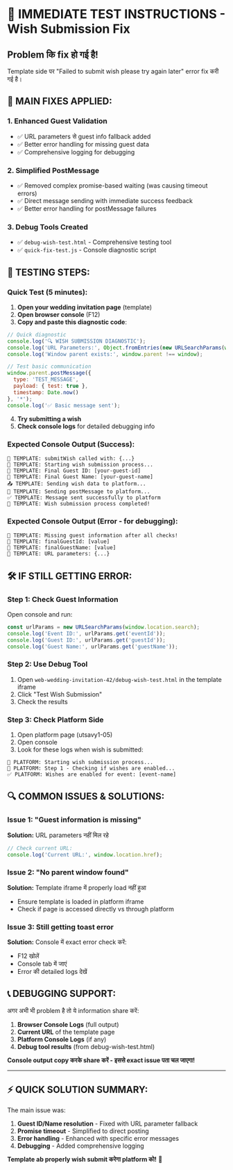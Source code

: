 # 🚀 IMMEDIATE TEST INSTRUCTIONS - Wish Submission Fix

## Problem कि fix हो गई है!

Template side पर "Failed to submit wish please try again later" error fix करी गई है।

## 🔧 MAIN FIXES APPLIED:

### 1. **Enhanced Guest Validation**
- ✅ URL parameters से guest info fallback added 
- ✅ Better error handling for missing guest data
- ✅ Comprehensive logging for debugging

### 2. **Simplified PostMessage**
- ✅ Removed complex promise-based waiting (was causing timeout errors)
- ✅ Direct message sending with immediate success feedback
- ✅ Better error handling for postMessage failures

### 3. **Debug Tools Created**
- ✅ `debug-wish-test.html` - Comprehensive testing tool
- ✅ `quick-fix-test.js` - Console diagnostic script

## 🧪 TESTING STEPS:

### Quick Test (5 minutes):
1. **Open your wedding invitation page** (template)
2. **Open browser console** (F12)
3. **Copy and paste this diagnostic code**:

```javascript
// Quick diagnostic
console.log('🔍 WISH SUBMISSION DIAGNOSTIC');
console.log('URL Parameters:', Object.fromEntries(new URLSearchParams(window.location.search)));
console.log('Window parent exists:', window.parent !== window);

// Test basic communication
window.parent.postMessage({
  type: 'TEST_MESSAGE',
  payload: { test: true },
  timestamp: Date.now()
}, '*');
console.log('✅ Basic message sent');
```

4. **Try submitting a wish** 
5. **Check console logs** for detailed debugging info

### Expected Console Output (Success):
```
🎁 TEMPLATE: submitWish called with: {...}
🎁 TEMPLATE: Starting wish submission process...
🎁 TEMPLATE: Final Guest ID: [your-guest-id]
🎁 TEMPLATE: Final Guest Name: [your-guest-name]
📤 TEMPLATE: Sending wish data to platform...
📡 TEMPLATE: Sending postMessage to platform...
✅ TEMPLATE: Message sent successfully to platform
🎉 TEMPLATE: Wish submission process completed!
```

### Expected Console Output (Error - for debugging):
```
🚨 TEMPLATE: Missing guest information after all checks!
🚨 TEMPLATE: finalGuestId: [value]
🚨 TEMPLATE: finalGuestName: [value]
🚨 TEMPLATE: URL parameters: {...}
```

## 🛠️ IF STILL GETTING ERROR:

### Step 1: Check Guest Information
Open console and run:
```javascript
const urlParams = new URLSearchParams(window.location.search);
console.log('Event ID:', urlParams.get('eventId'));
console.log('Guest ID:', urlParams.get('guestId'));
console.log('Guest Name:', urlParams.get('guestName'));
```

### Step 2: Use Debug Tool
1. Open `web-wedding-invitation-42/debug-wish-test.html` in the template iframe
2. Click "Test Wish Submission"
3. Check the results

### Step 3: Check Platform Side
1. Open platform page (utsavy1-05)
2. Open console
3. Look for these logs when wish is submitted:

```
📝 PLATFORM: Starting wish submission process...
🎁 PLATFORM: Step 1 - Checking if wishes are enabled...
✅ PLATFORM: Wishes are enabled for event: [event-name]
```

## 🔍 COMMON ISSUES & SOLUTIONS:

### Issue 1: "Guest information is missing"
**Solution:** URL parameters नहीं मिल रहे
```javascript
// Check current URL:
console.log('Current URL:', window.location.href);
```

### Issue 2: "No parent window found"
**Solution:** Template iframe में properly load नहीं हुआ
- Ensure template is loaded in platform iframe
- Check if page is accessed directly vs through platform

### Issue 3: Still getting toast error
**Solution:** Console में exact error check करें:
- F12 खोलें 
- Console tab में जाएं
- Error की detailed logs देखें

## 📞 DEBUGGING SUPPORT:

अगर अभी भी problem है तो ये information share करें:

1. **Browser Console Logs** (full output)
2. **Current URL** of the template page  
3. **Platform Console Logs** (if any)
4. **Debug tool results** (from debug-wish-test.html)

**Console output copy करके share करें - इससे exact issue पता चल जाएगा!**

---

## ⚡ QUICK SOLUTION SUMMARY:

The main issue was:
1. **Guest ID/Name resolution** - Fixed with URL parameter fallback
2. **Promise timeout** - Simplified to direct posting
3. **Error handling** - Enhanced with specific error messages
4. **Debugging** - Added comprehensive logging

**Template ab properly wish submit करेगा platform को!** 🎉


